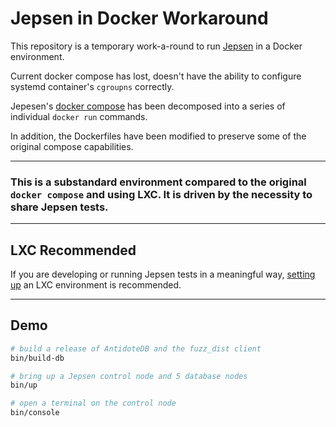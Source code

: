 # Jepsen in Docker Workaround

This repository is a temporary work-a-round to run [Jepsen](https://github.com/jepsen-io/jepsen) in a Docker environment.

Current docker compose has lost, doesn't have the ability to configure systemd container's `cgroupns` correctly.

Jepesen's [docker compose](https://github.com/jepsen-io/jepsen/blob/main/docker) has been decomposed into a series of individual `docker run` commands.

In addition, the Dockerfiles have been modified to preserve some of the original compose capabilities.

----

### This is a substandard environment compared to the original `docker compose` and using LXC. It is driven by the necessity to share Jepsen tests.

----

## LXC Recommended

If you are developing or running Jepsen tests in a meaningful way, [setting up](https://github.com/jepsen-io/jepsen/blob/main/doc/lxc.md) an LXC environment is recommended.

----
## Demo

```bash
# build a release of AntidoteDB and the fuzz_dist client
bin/build-db

# bring up a Jepsen control node and 5 database nodes
bin/up

# open a terminal on the control node
bin/console
```
